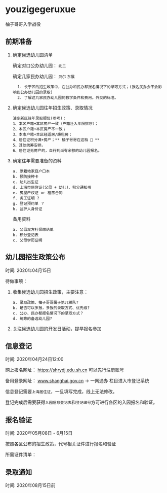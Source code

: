 # youzigegeruxue
柚子哥哥入学战役

## 前期准备
  
  1. 确定候选幼儿园清单
  
     确定对口公办幼儿园： `北二` 
     
     确定几家民办幼儿园： `贝尔` `东展`
        ```
          1. 长宁区的招生政策中，在公办和民办都报名情况下的录取方式；(报名民办会不会影响到公办幼儿园的录取)
          2. 了解这几家民办幼儿园的教学条件和费用。外交的标准。
        ```
  
  2. 确定候选幼儿园往年招生政策、录取情况
    
      ```
      浦东新区往年录取顺位(参考)：
      1、本区户籍+本区房产一致（户籍迁入年限排序）；
      2、本区户籍+本区房产不一致；
      3、本市户籍+本区经适房/廉租房；
      4、居住证积分满+房产；** 柚子哥哥在这档 🤣 **
      5、其他统筹安排。
      6、居住证无房产的，自行到尚有余额的幼儿园报名。
      ```
        
  3. 确定往年需要准备的资料
      ```
      a. 原籍地家庭户口本
      b. 预防接种卡
      c. 幼儿出生证
      d. 上海市居住证(父母 + 幼儿)、积分通知书
      e. 房屋产权证 or 租房合同
      f. 务工证明 ?
      g. 登记预约单 ？
      h. 监护人身份证  
      ```
    
      备用资料
      
      ```
      a. 父母双方社保缴纳单
      b. 积分登记表
      c. 父母学历证明
      ```
      
## 幼儿园招生政策公布

时间: 2020年04月15日

待做事项：
  1. 收集候选幼儿园招生政策，主要注意：
      ```
      a. 录取政策，柚子哥哥属于第几梯队?
      b. 是否可以多报，多报的录取方式、优先级?
      c. 公办、民办都报名情况下的录取方式？
      d. 统筹的备选幼儿园?
      ```
  2. 关注候选幼儿园的开发日活动，提早报名参加
  

## 信息登记
 
  时间: 2020年04月24日12:00 
  
  网上报名网址： https://shrydj.edu.sh.cn   可以先行注册账号
  
  备用登录网址： www.shanghai.gov.cn -> 一网通办 栏目进入市登记系统
  
  信息登记需要`上海居住证`，一旦填写完成，线上无法修改。
  
  登记完成后需要获得`入园信息登记表`和`登记编号`方可进行各区的入园报名和验证。
  
  
   

## 报名验证

  时间: 2020年05月08日 - 6月15日
  
  按照各区公布的招生政策，代号相关证件进行报名和验证
  
  所需证件清单：
  
  
## 录取通知

  时间: 2020年08月15日前
  


